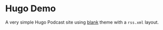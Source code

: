 # Hugo Demo

A very simple Hugo Podcast site using [blank](https://github.com/jsntn/blank) theme with a `rss.xml` layout.
